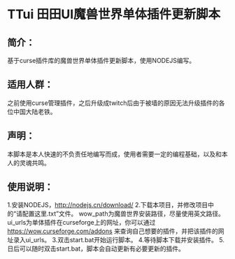 # TTui  田田UI魔兽世界单体插件更新脚本

## 简介：
  基于curse插件库的魔兽世界单体插件更新脚本，使用NODEJS编写。
## 适用人群：
  之前使用curse管理插件，之后升级成twitch后由于被墙的原因无法升级插件的各位中国大陆老铁。

## 声明：
  本脚本是本人快速的不负责任地编写而成，使用者需要一定的编程基础，以及和本人的灵魂共鸣。

## 使用说明：
  1.安装NODEJS，http://nodejs.cn/download/
  2.下载本项目，并修改项目中的“请配置这里.txt”文件。
    wow_path为魔兽世界安装路径，尽量使用英文路径。
    ui_urls为单体插件在curseforge上的网址，你可以通过 https://wow.curseforge.com/addons 来查询自己想要的插件，并把该插件的网址录入ui_urls。
  3.双击start.bat开始运行脚本。
  4.等待脚本下载并安装插件。
  5.日后可以随时双击start.bat，脚本会自动更新有必要更新的插件。

